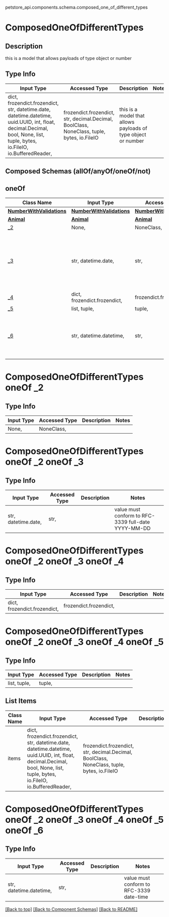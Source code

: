 petstore_api.components.schema.composed_one_of_different_types
<a id="composed_one_of_different_types"></a>
# ComposedOneOfDifferentTypes

## Description
this is a model that allows payloads of type object or number

## Type Info
Input Type | Accessed Type | Description | Notes
------------ | ------------- | ------------- | -------------
dict, frozendict.frozendict, str, datetime.date, datetime.datetime, uuid.UUID, int, float, decimal.Decimal, bool, None, list, tuple, bytes, io.FileIO, io.BufferedReader,  | frozendict.frozendict, str, decimal.Decimal, BoolClass, NoneClass, tuple, bytes, io.FileIO | this is a model that allows payloads of type object or number |

## Composed Schemas (allOf/anyOf/oneOf/not)
## oneOf
Class Name | Input Type | Accessed Type | Description | Notes
------------- | ------------- | ------------- | ------------- | -------------
[**NumberWithValidations**](number_with_validations.NumberWithValidations.md) | [**NumberWithValidations**](number_with_validations.NumberWithValidations.md) | [**NumberWithValidations**](number_with_validations.NumberWithValidations.md) |  |
[**Animal**](animal.Animal.md) | [**Animal**](animal.Animal.md) | [**Animal**](animal.Animal.md) |  |
[_2](#composed_one_of_different_typesoneOf_2) | None,  | NoneClass,  |  |
[_3](#composed_one_of_different_typesoneOf_3) | str, datetime.date,  | str,  |  | value must conform to RFC-3339 full-date YYYY-MM-DD
[_4](#composed_one_of_different_typesoneOf_4) | dict, frozendict.frozendict,  | frozendict.frozendict,  |  |
[_5](#composed_one_of_different_typesoneOf_5) | list, tuple,  | tuple,  |  |
[_6](#composed_one_of_different_typesoneOf_6) | str, datetime.datetime,  | str,  |  | value must conform to RFC-3339 date-time

<a id="composed_one_of_different_typesoneOf_2"></a>
# ComposedOneOfDifferentTypes oneOf _2

## Type Info
Input Type | Accessed Type | Description | Notes
------------ | ------------- | ------------- | -------------
None,  | NoneClass,  |  |

<a id="composed_one_of_different_typesoneOf_2oneOf_3"></a>
# ComposedOneOfDifferentTypes oneOf _2 oneOf _3

## Type Info
Input Type | Accessed Type | Description | Notes
------------ | ------------- | ------------- | -------------
str, datetime.date,  | str,  |  | value must conform to RFC-3339 full-date YYYY-MM-DD

<a id="composed_one_of_different_typesoneOf_2oneOf_3oneOf_4"></a>
# ComposedOneOfDifferentTypes oneOf _2 oneOf _3 oneOf _4

## Type Info
Input Type | Accessed Type | Description | Notes
------------ | ------------- | ------------- | -------------
dict, frozendict.frozendict,  | frozendict.frozendict,  |  |

<a id="composed_one_of_different_typesoneOf_2oneOf_3oneOf_4oneOf_5"></a>
# ComposedOneOfDifferentTypes oneOf _2 oneOf _3 oneOf _4 oneOf _5

## Type Info
Input Type | Accessed Type | Description | Notes
------------ | ------------- | ------------- | -------------
list, tuple,  | tuple,  |  |

## List Items
Class Name | Input Type | Accessed Type | Description | Notes
------------- | ------------- | ------------- | ------------- | -------------
items | dict, frozendict.frozendict, str, datetime.date, datetime.datetime, uuid.UUID, int, float, decimal.Decimal, bool, None, list, tuple, bytes, io.FileIO, io.BufferedReader,  | frozendict.frozendict, str, decimal.Decimal, BoolClass, NoneClass, tuple, bytes, io.FileIO |  |

<a id="composed_one_of_different_typesoneOf_2oneOf_3oneOf_4oneOf_5oneOf_6"></a>
# ComposedOneOfDifferentTypes oneOf _2 oneOf _3 oneOf _4 oneOf _5 oneOf _6

## Type Info
Input Type | Accessed Type | Description | Notes
------------ | ------------- | ------------- | -------------
str, datetime.datetime,  | str,  |  | value must conform to RFC-3339 date-time

[[Back to top]](#top) [[Back to Component Schemas]](../../../README.md#Component-Schemas) [[Back to README]](../../../README.md)

